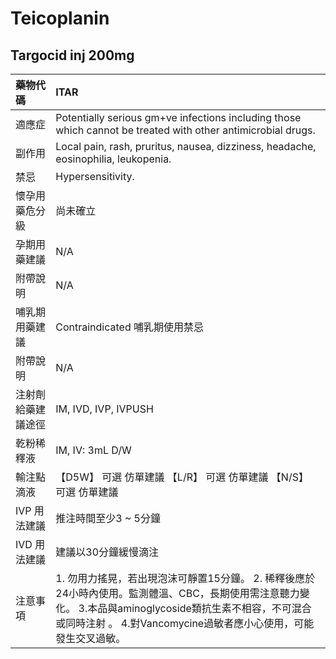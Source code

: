 # Teicoplanin

## Targocid inj 200mg

| 藥物代碼           | ITAR                                                                                                                                                                                                                       |
|:-------------------|:---------------------------------------------------------------------------------------------------------------------------------------------------------------------------------------------------------------------------|
| 適應症             | Potentially serious gm+ve infections including those which cannot be treated with other antimicrobial drugs.                                                                                                               |
| 副作用             | Local pain, rash, pruritus, nausea, dizziness, headache, eosinophilia, leukopenia.                                                                                                                                         |
| 禁忌               | Hypersensitivity.                                                                                                                                                                                                          |
| 懷孕用藥危分級     | 尚未確立                                                                                                                                                                                                                   |
| 孕期用藥建議       | N/A                                                                                                                                                                                                                        |
| 附帶說明           | N/A                                                                                                                                                                                                                        |
| 哺乳期用藥建議     | Contraindicated 哺乳期使用禁忌                                                                                                                                                                                             |
| 附帶說明           | N/A                                                                                                                                                                                                                        |
| 注射劑給藥建議途徑 | IM, IVD, IVP, IVPUSH                                                                                                                                                                                                       |
| 乾粉稀釋液         | IM, IV: 3mL D/W                                                                                                                                                                                                            |
| 輸注點滴液         | 【D5W】 可選 仿單建議  【L/R】 可選 仿單建議  【N/S】 可選 仿單建議                                                                                                                                                        |
| IVP 用法建議       | 推注時間至少3 ~ 5分鐘                                                                                                                                                                                                      |
| IVD 用法建議       | 建議以30分鐘緩慢滴注                                                                                                                                                                                                       |
| 注意事項           | 1. 勿用力搖晃，若出現泡沫可靜置15分鐘。 2. 稀釋後應於24小時內使用。監測體溫、CBC，長期使用需注意聽力變化。 3.本品與aminoglycoside類抗生素不相容，不可混合或同時注射 。 4.對Vancomycine過敏者應小心使用，可能發生交叉過敏。 |

